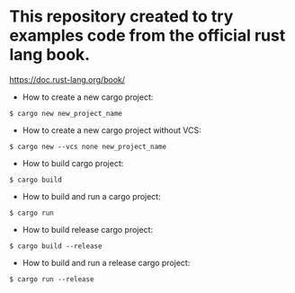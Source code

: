 # This repository created to try examples code from the official rust lang book.
https://doc.rust-lang.org/book/

* How to create a new cargo project:
```
$ cargo new new_project_name
```
* How to create a new cargo project without VCS:
```
$ cargo new --vcs none new_project_name
```
* How to build cargo project:
```
$ cargo build
```
* How to build and run a cargo project:
```
$ cargo run
```
* How to build release cargo project:
```
$ cargo build --release
```
* How to build and run a release cargo project:
```
$ cargo run --release
```
